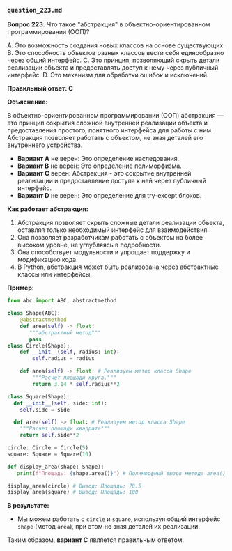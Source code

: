 ### `question_223.md`

**Вопрос 223.** Что такое "абстракция" в объектно-ориентированном программировании (ООП)?

A. Это возможность создания новых классов на основе существующих.
B. Это способность объектов разных классов вести себя единообразно через общий интерфейс.
C. Это принцип, позволяющий скрыть детали реализации объекта и предоставлять доступ к нему через публичный интерфейс.
D. Это механизм для обработки ошибок и исключений.

**Правильный ответ: C**

**Объяснение:**

В объектно-ориентированном программировании (ООП) абстракция — это принцип сокрытия сложной внутренней реализации объекта и предоставления простого, понятного интерфейса для работы с ним. Абстракция позволяет работать с объектом, не зная деталей его внутреннего устройства.

*  **Вариант A** не верен: Это определение наследования.
*   **Вариант B** не верен: Это определение полиморфизма.
*   **Вариант C** верен:  Абстракция - это сокрытие внутренней реализации и предоставление доступа к ней через публичный интерфейс.
*   **Вариант D** не верен: Это определение для try-except блоков.

**Как работает абстракция:**

1.  Абстракция позволяет скрыть сложные детали реализации объекта, оставляя только необходимый интерфейс для взаимодействия.
2.  Она позволяет разработчикам работать с объектом на более высоком уровне, не углубляясь в подробности.
3.  Она способствует модульности и упрощает поддержку и модификацию кода.
4. В Python, абстракция может быть реализована через абстрактные классы или интерфейсы.

**Пример:**
```python
from abc import ABC, abstractmethod

class Shape(ABC):
    @abstractmethod
    def area(self) -> float:
       """абстрактный метод"""
       pass
class Circle(Shape):
    def __init__(self, radius: int):
        self.radius = radius

    def area(self) -> float: # Реализуем метод класса Shape
        """Расчет площади круга."""
        return 3.14 * self.radius**2

class Square(Shape):
  def __init__(self, side: int):
    self.side = side

  def area(self) -> float: # Реализуем метод класса Shape
    """Расчет площади квадрата"""
    return self.side**2

circle: Circle = Circle(5)
square: Square = Square(10)

def display_area(shape: Shape):
   print(f"Площадь: {shape.area()}") # Полиморфный вызов метода area()

display_area(circle) # Вывод: Площадь: 78.5
display_area(square) # Вывод: Площадь: 100
```
**В результате:**

*  Мы можем работать с `circle` и `square`, используя общий интерфейс `shape` (метод `area`), при этом не зная деталей их реализации.

Таким образом, **вариант C** является правильным ответом.

